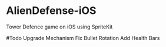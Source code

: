 AlienDefense-iOS
================

Tower Defence game on iOS using SpriteKit

#Todo
Upgrade Mechanism
Fix Bullet Rotation
Add Health Bars
